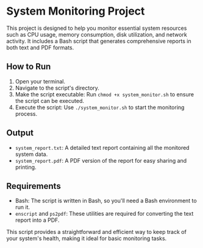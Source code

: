 # System Monitoring Project

This project is designed to help you monitor essential system resources such as CPU usage, memory consumption, disk utilization, and network activity. It includes a Bash script that generates comprehensive reports in both text and PDF formats.

## How to Run

1. Open your terminal.
2. Navigate to the script's directory.
3. Make the script executable: Run `chmod +x system_monitor.sh` to ensure the script can be executed.
4. Execute the script: Use `./system_monitor.sh` to start the monitoring process.

## Output

- `system_report.txt`: A detailed text report containing all the monitored system data.
- `system_report.pdf`: A PDF version of the report for easy sharing and printing.

## Requirements

- Bash: The script is written in Bash, so you'll need a Bash environment to run it.
- `enscript` and `ps2pdf`: These utilities are required for converting the text report into a PDF.

This script provides a straightforward and efficient way to keep track of your system's health, making it ideal for basic monitoring tasks.
